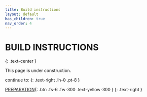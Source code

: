 ```yaml
---
title: Build instructions
layout: default
has_children: true
nav_order: 4
---
```

# BUILD INSTRUCTIONS
{: .text-center }

This page is under construction.

continue to:
{: .text-right .lh-0 .pt-8 }

[PREPARATION]{: .btn .fs-6 .fw-300 .text-yellow-300 }
{: .text-right }

[PREPARATION]: https://rh3d.xyz/wiring.html
